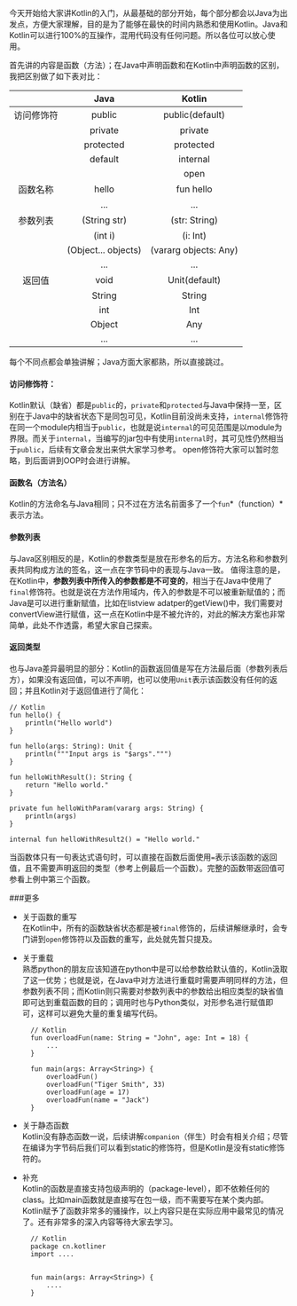 今天开始给大家讲Kotlin的入门，从最基础的部分开始，每个部分都会以Java为出发点，方便大家理解，目的是为了能够在最快的时间内熟悉和使用Kotlin。Java和Kotlin可以进行100%的互操作，混用代码没有任何问题。所以各位可以放心使用。


首先讲的内容是函数（方法）；在Java中声明函数和在Kotlin中声明函数的区别，我把区别做了如下表对比：  

|  | Java  | Kotlin | 
|:---:|:----:|:----:|
| 访问修饰符		| public | public(default) |
|				| private  | private |
|				| protected  |  protected|
|				| default | internal |
|				| 		| open |
| 函数名称		| hello | fun hello |
|				| ... | ... |
| 参数列表		| (String str) | (str: String) |
|				| (int i) | (i: Int) |
|				| (Object... objects) | (vararg objects: Any) |
|				| ... | ... |
| 返回值			| void | Unit(default) |
|				| String | String |
|				| int | Int |
|				| Object | Any |
|				| ... | ... |
   
	
每个不同点都会单独讲解；Java方面大家都熟，所以直接跳过。

#### 访问修饰符：
Kotlin默认（缺省）都是`public`的，`private`和`protected`与Java中保持一至，区别在于Java中的缺省状态下是同包可见，Kotlin目前没尚未支持，`internal`修饰符在同一个module内相当于`public`，也就是说`internal`的可见范围是以module为界限。而关于`internal`，当编写的jar包中有使用`internal`时，其可见性仍然相当于`public`，后续有文章会发出来供大家学习参考。
open修饰符大家可以暂时忽略，到后面讲到OOP时会进行讲解。


#### 函数名（方法名）
Kotlin的方法命名与Java相同；只不过在方法名前面多了一个`fun`*（function）*表示方法。

#### 参数列表
与Java区别相反的是，Kotlin的参数类型是放在形参名的后方。方法名称和参数列表共同构成方法的签名，这一点在字节码中的表现与Java一致。
值得注意的是，在Kotlin中，**参数列表中所传入的参数都是不可变的**，相当于在Java中使用了`final`修饰符。也就是说在方法作用域内，传入的参数是不可以被重新赋值的；而Java是可以进行重新赋值，比如在listview adatper的getView()中，我们需要对convertView进行赋值，这一点在Kotlin中是不被允许的，对此的解决方案也非常简单，此处不作透露，希望大家自己探索。


#### 返回类型
也与Java差异最明显的部分：Kotlin的函数返回值是写在方法最后面（参数列表后方），如果没有返回值，可以不声明，也可以使用`Unit`表示该函数没有任何的返回；并且Kotlin对于返回值进行了简化：  

	// Kotlin
	fun hello() {
	    println("Hello world")
	}

	fun hello(args: String): Unit {
	    println("""Input args is "$args".""")
	}

	fun helloWithResult(): String {
	    return "Hello world."
	}

	private fun helloWithParam(vararg args: String) {
	    println(args)
	}

	internal fun helloWithResult2() = "Hello world."

当函数体只有一句表达式语句时，可以直接在函数后面使用`=`表示该函数的返回值，且不需要声明返回的类型（参考上例最后一个函数）。完整的函数带返回值可参看上例中第三个函数。

###更多
- 关于函数的重写  
在Kotlin中，所有的函数缺省状态都是被`final`修饰的，后续讲解继承时，会专门讲到`open`修饰符以及函数的重写，此处就先暂只提及。
- 关于重载  
熟悉python的朋友应该知道在python中是可以给参数给默认值的，Kotlin汲取了这一优势；也就是说，在Java中对方法进行重载时需要声明同样的方法，但参数列表不同；而Kotlin则只需要对参数列表中的参数给出相应类型的缺省值即可达到重载函数的目的；调用时也与Python类似，对形参名进行赋值即可，这样可以避免大量的重复编写代码。  

		// Kotlin
		fun overloadFun(name: String = "John", age: Int = 18) {
			...
		}

		fun main(args: Array<String>) {
			overloadFun()
			overloadFun("Tiger Smith", 33)
			overloadFun(age = 17)
      		overloadFun(name = "Jack")
		}


- 关于静态函数  
Kotlin没有静态函数一说，后续讲解`companion`（伴生）时会有相关介绍；尽管在编译为字节码后我们可以看到static的修饰符，但是Kotlin是没有static修饰符的。
- 补充  
Kotlin的函数是直接支持包级声明的（package-level），即不依赖任何的class。比如main函数就是直接写在包一级，而不需要写在某个类内部。Kotlin赋予了函数非常多的骚操作，以上内容只是在实际应用中最常见的情况了。还有非常多的深入内容等待大家去学习。  

		// Kotlin
		package cn.kotliner
		import ....
		

		fun main(args: Array<String>) {
			....
		} 